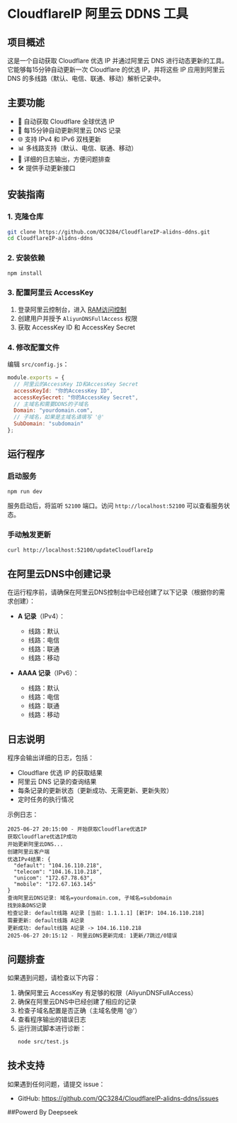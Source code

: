 # CloudflareIP 阿里云 DDNS 工具

## 项目概述

这是一个自动获取 Cloudflare 优选 IP 并通过阿里云 DNS 进行动态更新的工具。它能够每15分钟自动更新一次 Cloudflare 的优选 IP，并将这些 IP 应用到阿里云 DNS 的多线路（默认、电信、联通、移动）解析记录中。

## 主要功能

- 🚀 自动获取 Cloudflare 全球优选 IP
- 🔄 每15分钟自动更新阿里云 DNS 记录
- 🌐 支持 IPv4 和 IPv6 双栈更新
- 📊 多线路支持（默认、电信、联通、移动）
- 📝 详细的日志输出，方便问题排查
- 🛠️ 提供手动更新接口

## 安装指南

### 1. 克隆仓库

```bash
git clone https://github.com/QC3284/CloudflareIP-alidns-ddns.git
cd CloudflareIP-alidns-ddns
```

### 2. 安装依赖

```bash
npm install
```

### 3. 配置阿里云 AccessKey

1. 登录阿里云控制台，进入 [RAM访问控制](https://ram.console.aliyun.com/users)
2. 创建用户并授予 `AliyunDNSFullAccess` 权限
3. 获取 AccessKey ID 和 AccessKey Secret

### 4. 修改配置文件

编辑 `src/config.js`：

```javascript
module.exports = {
  // 阿里云的AccessKey ID和AccessKey Secret
  accessKeyId: "你的AccessKey ID",
  accessKeySecret: "你的AccessKey Secret",
  // 主域名和需要DDNS的子域名
  Domain: "yourdomain.com",
  // 子域名，如果是主域名请填写 '@'
  SubDomain: "subdomain" 
};
```

## 运行程序

### 启动服务

```bash
npm run dev
```

服务启动后，将监听 `52100` 端口。访问 `http://localhost:52100` 可以查看服务状态。

### 手动触发更新

```bash
curl http://localhost:52100/updateCloudflareIp
```

## 在阿里云DNS中创建记录

在运行程序前，请确保在阿里云DNS控制台中已经创建了以下记录（根据你的需求创建）：

- **A 记录**（IPv4）：
  - 线路：默认
  - 线路：电信
  - 线路：联通
  - 线路：移动
  
- **AAAA 记录**（IPv6）：
  - 线路：默认
  - 线路：电信
  - 线路：联通
  - 线路：移动

## 日志说明

程序会输出详细的日志，包括：

- Cloudflare 优选 IP 的获取结果
- 阿里云 DNS 记录的查询结果
- 每条记录的更新状态（更新成功、无需更新、更新失败）
- 定时任务的执行情况

示例日志：
```
2025-06-27 20:15:00 - 开始获取Cloudflare优选IP
获取Cloudflare优选IP成功
开始更新阿里云DNS...
创建阿里云客户端
优选IPv4结果: {
  "default": "104.16.110.218",
  "telecom": "104.16.110.218",
  "unicom": "172.67.78.63",
  "mobile": "172.67.163.145"
}
查询阿里云DNS记录: 域名=yourdomain.com, 子域名=subdomain
找到8条DNS记录
检查记录: default线路 A记录 [当前: 1.1.1.1] [新IP: 104.16.110.218]
需要更新: default线路 A记录
更新成功: default线路 A记录 -> 104.16.110.218
2025-06-27 20:15:12 - 阿里云DNS更新完成: 1更新/7跳过/0错误
```

## 问题排查

如果遇到问题，请检查以下内容：

1. 确保阿里云 AccessKey 有足够的权限（AliyunDNSFullAccess）
2. 确保在阿里云DNS中已经创建了相应的记录
3. 检查子域名配置是否正确（主域名使用 '@'）
4. 查看程序输出的错误日志
5. 运行测试脚本进行诊断：
   ```bash
   node src/test.js
   ```

## 技术支持

如果遇到任何问题，请提交 issue：
- GitHub: https://github.com/QC3284/CloudflareIP-alidns-ddns/issues

##Powerd By Deepseek
